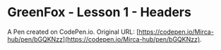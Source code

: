 # GreenFox - Lesson 1 - Headers

A Pen created on CodePen.io. Original URL: [https://codepen.io/Mirca-hub/pen/bGQKNzz](https://codepen.io/Mirca-hub/pen/bGQKNzz).

